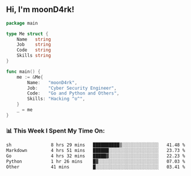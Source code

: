 <h2> Hi, I'm moonD4rk!</h2>

```go
package main

type Me struct {
	Name   string
	Job    string
	Code   string
	Skills string
}

func main() {
	me := &Me{
		Name:   "moonD4rk",
		Job:    "Cyber Security Engineer",
		Code:   "Go and Python and Others",
		Skills: "Hacking ^o^",
	}
	_ = me
}
```

<h3>📊 This Week I Spent My Time On:</h3>
<!-- <img align='right' src="https://github-readme-stats.vercel.app/api?username=moond4rk&show_icons=true&theme=radical", width="300" height="150"> -->

<!--START_SECTION:waka-->

```txt
sh               8 hrs 29 mins   ██████████▒░░░░░░░░░░░░░░   41.48 %
Markdown         4 hrs 51 mins   ██████░░░░░░░░░░░░░░░░░░░   23.73 %
Go               4 hrs 32 mins   █████▓░░░░░░░░░░░░░░░░░░░   22.23 %
Python           1 hr 26 mins    █▓░░░░░░░░░░░░░░░░░░░░░░░   07.03 %
Other            41 mins         █░░░░░░░░░░░░░░░░░░░░░░░░   03.41 %
```

<!--END_SECTION:waka-->

